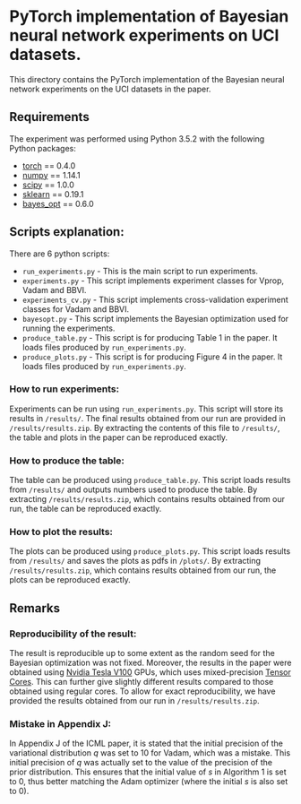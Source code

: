# PyTorch implementation of Bayesian neural network experiments on UCI datasets. 

This directory contains the PyTorch implementation of the Bayesian neural network experiments on the UCI datasets in the paper.

## Requirements
The experiment was performed using Python 3.5.2 with the following Python packages:
* [torch](https://pytorch.org/) == 0.4.0
* [numpy](http://www.numpy.org/) == 1.14.1
* [scipy](https://www.scipy.org/) == 1.0.0
* [sklearn](http://scikit-learn.org/stable/index.html) == 0.19.1
* [bayes_opt](https://github.com/fmfn/BayesianOptimization) == 0.6.0

## Scripts explanation:
There are 6 python scripts:
* `run_experiments.py` - This is the main script to run experiments.
* `experiments.py` - This script implements experiment classes for Vprop, Vadam and BBVI.
* `experiments_cv.py` - This script implements cross-validation experiment classes for Vadam and BBVI.
* `bayesopt.py` - This script implements the Bayesian optimization used for running the experiments.
* `produce_table.py` - This script is for producing Table 1 in the paper. It loads files produced by `run_experiments.py`.
* `produce_plots.py` - This script is for producing Figure 4 in the paper. It loads files produced by `run_experiments.py`.

### How to run experiments:
Experiments can be run using `run_experiments.py`. 
This script will store its results in `/results/`.
The final results obtained from our run are provided in `/results/results.zip`. 
By extracting the contents of this file to `/results/`, the table and plots in the paper can be reproduced exactly.

### How to produce the table:
The table can be produced using `produce_table.py`. 
This script loads results from `/results/` and outputs numbers used to produce the table.
By extracting `/results/results.zip`, which contains results obtained from our run, the table can be reproduced exactly.

### How to plot the results:
The plots can be produced using `produce_plots.py`. 
This script loads results from `/results/` and saves the plots as pdfs in `/plots/`.
By extracting `/results/results.zip`, which contains results obtained from our run, the plots can be reproduced exactly.


## Remarks
### Reproducibility of the result:
The result is reproducible up to some extent as the random seed for the Bayesian optimization was not fixed.
Moreover, the results in the paper were obtained using [Nvidia Tesla V100](https://www.nvidia.com/en-us/data-center/tesla-v100/) GPUs, which uses mixed-precision [Tensor Cores](https://www.nvidia.com/en-us/data-center/tensorcore/).
This can further give slightly different results compared to those obtained using regular cores.
To allow for exact reproducibility, we have provided the results obtained from our run in `/results/results.zip`.

### Mistake in Appendix J:
In Appendix J of the ICML paper, it is stated that the initial precision of the variational distribution $q$ was set to 10 for Vadam, which was a mistake.
This initial precision of $q$ was actually set to the value of the precision of the prior distribution.
This ensures that the initial value of $s$ in Algorithm 1 is set to 0, thus better matching the Adam optimizer (where the initial $s$ is also set to 0).
